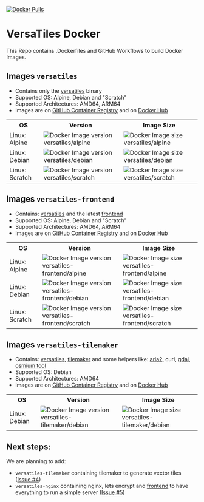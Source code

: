 
[![Docker Pulls](https://img.shields.io/docker/pulls/versatiles/versatiles)](https://hub.docker.com/r/versatiles/versatiles/latest-debian)

# VersaTiles Docker

This Repo contains .Dockerfiles and GitHub Workflows to build Docker Images.

## Images `versatiles`

- Contains only the [versatiles](https://github.com/versatiles-org/versatiles-rs) binary
- Supported OS: Alpine, Debian and "Scratch"
- Supported Architectures: AMD64, ARM64
- Images are on [GitHub Container Registry](https://github.com/versatiles-org/versatiles-docker/pkgs/container/versatiles) and on [Docker Hub](https://hub.docker.com/repository/docker/versatiles/versatiles/general)

<table>
<tr>
	<th>OS</th>
	<th>Version</th>
	<th>Image Size</th>
</tr>
<tr>
	<td>Linux: Alpine</td>
	<td><img src="https://img.shields.io/docker/v/versatiles/versatiles/latest-alpine" alt="Docker Image version versatiles/alpine"></td>
	<td><img src="https://img.shields.io/docker/image-size/versatiles/versatiles/latest-alpine" alt="Docker Image size versatiles/alpine"></td>
</tr>
<tr>
	<td>Linux: Debian</td>
	<td><img src="https://img.shields.io/docker/v/versatiles/versatiles/latest-debian" alt="Docker Image version versatiles/debian"></td>
	<td><img src="https://img.shields.io/docker/image-size/versatiles/versatiles/latest-debian" alt="Docker Image size versatiles/debian"></td>
</tr>
<tr>
	<td>Linux: Scratch</td>
	<td><img src="https://img.shields.io/docker/v/versatiles/versatiles/latest-scratch" alt="Docker Image version versatiles/scratch"></td>
	<td><img src="https://img.shields.io/docker/image-size/versatiles/versatiles/latest-scratch" alt="Docker Image size versatiles/scratch"></td>
</tr>
</table>

## Images `versatiles-frontend`

- Contains: [versatiles](https://github.com/versatiles-org/versatiles-rs) and the latest [frontend](https://github.com/versatiles-org/versatiles-frontend)
- Supported OS: Alpine, Debian and "Scratch"
- Supported Architectures: AMD64, ARM64
- Images are on [GitHub Container Registry](https://github.com/versatiles-org/versatiles-docker/pkgs/container/versatiles-frontend) and on [Docker Hub](https://hub.docker.com/repository/docker/versatiles/versatiles-frontend/general)

<table>
<tr>
	<th>OS</th>
	<th>Version</th>
	<th>Image Size</th>
</tr>
<tr>
	<td>Linux: Alpine</td>
	<td><img src="https://img.shields.io/docker/v/versatiles/versatiles-frontend/latest-alpine" alt="Docker Image version versatiles-frontend/alpine"></td>
	<td><img src="https://img.shields.io/docker/image-size/versatiles/versatiles-frontend/latest-alpine" alt="Docker Image size versatiles-frontend/alpine"></td>
</tr>
<tr>
	<td>Linux: Debian</td>
	<td><img src="https://img.shields.io/docker/v/versatiles/versatiles-frontend/latest-debian" alt="Docker Image version versatiles-frontend/debian"></td>
	<td><img src="https://img.shields.io/docker/image-size/versatiles/versatiles-frontend/latest-debian" alt="Docker Image size versatiles-frontend/debian"></td>
</tr>
<tr>
	<td>Linux: Scratch</td>
	<td><img src="https://img.shields.io/docker/v/versatiles/versatiles-frontend/latest-scratch" alt="Docker Image version versatiles-frontend/scratch"></td>
	<td><img src="https://img.shields.io/docker/image-size/versatiles/versatiles-frontend/latest-scratch" alt="Docker Image size versatiles-frontend/scratch"></td>
</tr>
</table>

## Images `versatiles-tilemaker`

- Contains: [versatiles](https://github.com/versatiles-org/versatiles-rs), [tilemaker](https://github.com/systemed/tilemaker) and some helpers like: [aria2](https://aria2.github.io), curl, [gdal](https://gdal.org), [osmium tool](https://osmcode.org/osmium-tool/)
- Supported OS: Debian
- Supported Architectures: AMD64
- Images are on [GitHub Container Registry](https://github.com/versatiles-org/versatiles-docker/pkgs/container/versatiles-tilemaker) and on [Docker Hub](https://hub.docker.com/repository/docker/versatiles/versatiles-tilemaker/general)

<table>
<tr>
	<th>OS</th>
	<th>Version</th>
	<th>Image Size</th>
</tr>
<tr>
	<td>Linux: Debian</td>
	<td><img src="https://img.shields.io/docker/v/versatiles/versatiles-tilemaker/latest-debian" alt="Docker Image version versatiles-tilemaker/debian"></td>
	<td><img src="https://img.shields.io/docker/image-size/versatiles/versatiles-tilemaker/latest-debian" alt="Docker Image size versatiles-tilemaker/debian"></td>
</tr>
</table>

## Next steps:

We are planning to add:
- `versatiles-tilemaker` containing tilemaker to generate vector tiles ([Issue #4](https://github.com/versatiles-org/versatiles-docker/issues/4))
- `versatiles-nginx` containing nginx, lets encrypt and [frontend](https://github.com/versatiles-org/versatiles-frontend) to have everything to run a simple server ([Issue #5](https://github.com/versatiles-org/versatiles-docker/issues/5))
